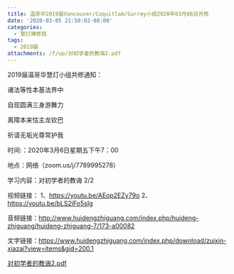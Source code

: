 ```yaml
---
title: 温哥华2019届Vancouver/Coquitlam/Surrey小组2020年03月06日共修
date: '2020-03-05 21:50:02-08:00'
categories:
  - 慧灯禅修班
tags:
  - 2019届
attachments: /f/up/对初学者的教诲2.pdf
---
```

2019届温哥华慧灯小组共修通知：

诸法等性本基法界中

自现圆满三身游舞力

离障本来怙主龙钦巴

祈请无垢光尊常护我

时间:：2020年3月6日星期五下午7：00

地点：网络（zoom.us/j/7789995278）

学习内容：对初学者的教诲 2/2

视频链接：
1、https://youtu.be/AEop2EZy79o
2、https://youtu.be/bLS2iFo5sIg

音频链接：http://www.huidengzhiguang.com/index.php/huideng-zhiguang/huideng-zhiguang-7/173-a00082

文字链接：https://www.huidengzhiguang.com/index.php/download/zuixin-xiazai?view=items&gid=200.1

[对初学者的教诲2.pdf](/f/up/对初学者的教诲2.pdf)
